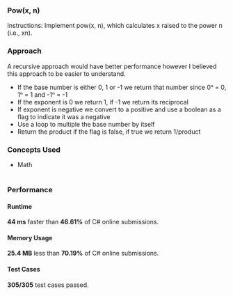 ### Pow(x, n)
<p>Instructions: Implement pow(x, n), which calculates x raised to the power n (i.e., xn). </p>

### Approach
<p> A recursive approach would have better performance however I believed this approach to be easier to understand. </p>

* If the base number is either 0, 1 or -1 we return that number since 0ⁿ = 0, 1ⁿ = 1 and -1ⁿ = -1
* If the exponent is 0 we return 1, if -1 we return its reciprocal
* If exponent is negative we convert to a positive and use a boolean as a flag to indicate it was a negative
* Use a loop to multiple the base number by itself
* Return the product if the flag is false, if true we return 1/product


### Concepts Used 
* Math

#

### Performance
#### Runtime
**44 ms** faster than **46.61%** of C# online submissions.

#### Memory Usage
**25.4 MB** less than **70.19%** of C# online submissions.

#### Test Cases
**305/305** test cases passed.
